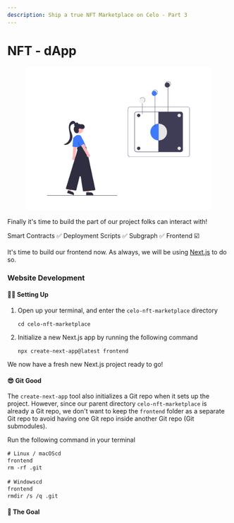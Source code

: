 ```yaml
---
description: Ship a true NFT Marketplace on Celo - Part 3
---
```


# NFT - dApp

<figure><img src=".gitbook/assets/image.png" alt=""><figcaption></figcaption></figure>

Finally it's time to build the part of our project folks can interact with!

Smart Contracts ✅ Deployment Scripts ✅ Subgraph ✅ Frontend ☑️

It's time to build our frontend now. As always, we will be using [Next.js](https://nextjs.org/) to do so.

### Website Development

#### 👨‍🔬 Setting Up

1.  Open up your terminal, and enter the `celo-nft-marketplace` directory

    ```
    cd celo-nft-marketplace
    ```
2.  Initialize a new Next.js app by running the following command

    ```
    npx create-next-app@latest frontend
    ```

We now have a fresh new Next.js project ready to go!

#### 😎 Git Good

The `create-next-app` tool also initializes a Git repo when it sets up the project. However, since our parent directory `celo-nft-marketplace` is already a Git repo, we don't want to keep the `frontend` folder as a separate Git repo to avoid having one Git repo inside another Git repo (Git submodules).

Run the following command in your terminal

```
# Linux / macOScd 
frontend
rm -rf .git

# Windowscd 
frontend
rmdir /s /q .git
```

#### 🥅 The Goal

